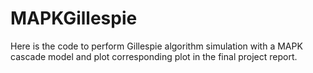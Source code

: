 # MAPKGillespie

Here is the code to perform Gillespie algorithm simulation with a MAPK cascade model and plot corresponding plot in the final project report.
